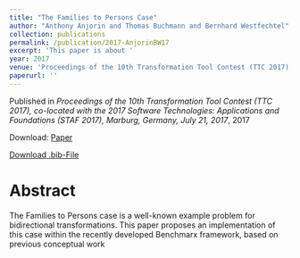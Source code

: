 ```yaml
---
title: "The Families to Persons Case"
author: "Anthony Anjorin and Thomas Buchmann and Bernhard Westfechtel"
collection: publications
permalink: /publication/2017-AnjorinBW17
excerpt: 'This paper is about '
year: 2017
venue: 'Proceedings of the 10th Transformation Tool Contest (TTC 2017), co-located with the 2017 Software Technologies: Applications and Foundations (STAF 2017), Marburg, Germany, July 21, 2017'
paperurl: ''
---
```


Published in *Proceedings of the 10th Transformation Tool Contest (TTC 2017), co-located with the 2017 Software Technologies: Applications and Foundations (STAF 2017), Marburg, Germany, July 21, 2017*, 2017

Download: [Paper](http://ceur-ws.org/Vol-2026/paper2.pdf)

[Download .bib-File](https://tbuchmann.github.io/files/AnjorinBW17.bib)

Abstract
=====

The Families to Persons case is a well-known example problem for bidirectional transformations. This paper proposes an implementation of this case within the recently developed Benchmarx framework, based on previous conceptual work